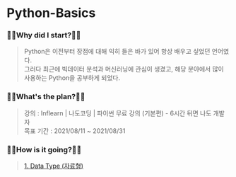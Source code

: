 # Python-Basics
### 🧎‍♂️Why did I start?🧎‍♂️
  > Python은 이전부터 장점에 대해 익히 들은 바가 있어 항상 배우고 싶었던 언어였다.  
    그러다 최근에 빅데이터 분석과 머신러닝에 관심이 생겼고, 해당 분야에서 많이 사용하는 Python을 공부하게 되었다.
### 🚶‍♂️What's the plan?🚶‍♂️
  > 강의 : Inflearn | 나도코딩 | 파이썬 무료 강의 (기본편) - 6시간 뒤면 나도 개발자<br>
    목표 기간 : 2021/08/11 ~ 2021/08/31
### 🏃‍♂️How is it going?🏃‍♂️
  > [1. Data Type (자료형)](https://github.com/pup-paw/Python-Basics/tree/master/DataType)
